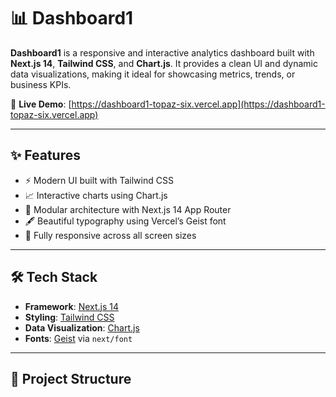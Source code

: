# 📊 Dashboard1

**Dashboard1** is a responsive and interactive analytics dashboard built with **Next.js 14**, **Tailwind CSS**, and **Chart.js**. It provides a clean UI and dynamic data visualizations, making it ideal for showcasing metrics, trends, or business KPIs.

🔗 **Live Demo**: [https://dashboard1-topaz-six.vercel.app](https://dashboard1-topaz-six.vercel.app)

---

## ✨ Features

- ⚡ Modern UI built with Tailwind CSS
- 📈 Interactive charts using Chart.js
- 🧩 Modular architecture with Next.js 14 App Router
- 🖋️ Beautiful typography using Vercel’s Geist font
- 📱 Fully responsive across all screen sizes

---

## 🛠️ Tech Stack

- **Framework**: [Next.js 14](https://nextjs.org/)
- **Styling**: [Tailwind CSS](https://tailwindcss.com/)
- **Data Visualization**: [Chart.js](https://www.chartjs.org/)
- **Fonts**: [Geist](https://vercel.com/font) via `next/font`

---

## 📁 Project Structure


